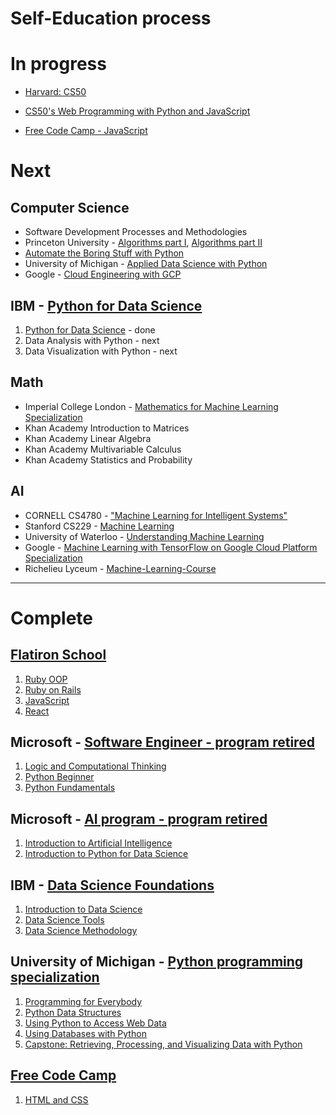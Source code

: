 # Self-Education process

# In progress

- [Harvard: CS50](https://github.com/pavel-ilin/reference/tree/master/Courses/Harvard_University/CS50)

- [CS50's Web Programming with Python and JavaScript](https://github.com/pavel-ilin/reference/tree/master/Courses/Harvard_University/CS50's%20Web%20Programming%20with%20Python%20and%20JavaScript)

- [Free Code Camp - JavaScript](https://github.com/pavel-ilin/reference/tree/master/Courses/FreeCodeCamp/JavaScript)

# Next
## Computer Science
- Software Development Processes and Methodologies
- Princeton University - [Algorithms part I](https://www.coursera.org/learn/algorithms-part1), [Algorithms part II](https://www.coursera.org/learn/algorithms-part2)
- [Automate the Boring Stuff with Python](https://automatetheboringstuff.com)
- University of Michigan - [Applied Data Science with Python](https://www.coursera.org/specializations/data-science-python)
- Google - [Cloud Engineering with GCP](https://www.coursera.org/professional-certificates/cloud-engineering-gcp)


## IBM - [Python for Data Science](https://cognitiveclass.ai/learn/data-science-with-python/)
1. [Python for Data Science](https://github.com/pavel-ilin/reference/tree/master/Courses/IBM_Data_Science/1.%20Python%20for%20Data%20Science) - done
2. Data Analysis with Python - next
3. Data Visualization with Python - next

## Math
- Imperial College London - [Mathematics for Machine Learning Specialization](https://www.coursera.org/specializations/mathematics-machine-learning)
- Khan Academy Introduction to Matrices
- Khan Academy Linear Algebra
- Khan Academy Multivariable Calculus
- Khan Academy Statistics and Probability

## AI
- CORNELL CS4780 - ["Machine Learning for Intelligent Systems"](https://www.youtube.com/playlist?list=PLl8OlHZGYOQ7bkVbuRthEsaLr7bONzbXS&fbclid=IwAR0yhW6tHiSUGqkQofOQA6JSj7FOS0bS7MP9KjEuw_RwDm4LgrJDx5xgTfs)
- Stanford CS229 - [Machine Learning](https://see.stanford.edu/Course/CS229?fbclid=IwAR2B-hB_hDtorjxlDisqiJDOy2q1VAoa3Awcb374pMG56uENzVpewWGDTOg)
- University of Waterloo - [Understanding Machine Learning](https://www.newworldai.com/understanding-machine-learning-course/?fbclid=IwAR0abMy0MxDMHUIc29mL5UJYa_c-27bv0bwQiN4bqd35ByZbACX5DeY611Q)
- Google - [Machine Learning with TensorFlow on Google Cloud Platform Specialization](https://www.coursera.org/specializations/machine-learning-tensorflow-gcp)
- Richelieu Lyceum - [Machine-Learning-Course](https://github.com/romasoletskyi/Machine-Learning-Course)

---

# Complete

## [Flatiron School](https://flatironschool.com/career-courses/coding-bootcamp)
1. [Ruby OOP](https://github.com/pavel-ilin/reference/tree/master/Courses/FlatironSchool/mode1)
2. [Ruby on Rails](https://github.com/pavel-ilin/reference/tree/master/Courses/FlatironSchool/mode2)
3. [JavaScript](https://github.com/pavel-ilin/reference/tree/master/Courses/FlatironSchool/mode3)
4. [React](https://github.com/pavel-ilin/reference/tree/master/Courses/FlatironSchool/mode4)

## Microsoft - [Software Engineer - program retired](https://academy.microsoft.com/en-us/professional-program/tracks/entry-level-software-development/)
1. [Logic and Computational Thinking](https://github.com/pavel-ilin/reference/tree/master/Courses/Microsoft/Software%20Engineer/0.%20Logic%20and%20Computational%20Thinking)
2. [Python Beginner](https://github.com/pavel-ilin/reference/tree/master/Courses/Microsoft/Software%20Engineer/1.%20Python%20Beginner)
3. [Python Fundamentals](https://github.com/pavel-ilin/reference/tree/master/Courses/Microsoft/Software%20Engineer/2.%20Python%20Fundamentals)

## Microsoft - [AI program - program retired](https://academy.microsoft.com/en-us/professional-program/tracks/artificial-intelligence/)
1. [Introduction to Artificial Intelligence](https://github.com/pavel-ilin/reference/tree/master/Courses/Microsoft/Artificial-Intelligence/1.Introduction%20to%20Artificial%20Intelligence%20(AI))
2. [Introduction to Python for Data Science](https://github.com/pavel-ilin/reference/tree/master/Courses/Microsoft/Artificial-Intelligence/2.Introduction%20to%20Python%20for%20Data%20Science)

## IBM - [Data Science Foundations](https://github.com/pavel-ilin/education/tree/master/IBM%20Data%20Science)
1. [Introduction to Data Science](https://courses.cognitiveclass.ai/certificates/user/1032905/course/course-v1:BigDataUniversity+DS0101EN+2016)
2. [Data Science Tools](https://courses.cognitiveclass.ai/certificates/user/1032905/course/course-v1:CognitiveClass+DS0105EN+v2)
3. [Data Science Methodology](https://courses.cognitiveclass.ai/certificates/user/1032905/course/course-v1:CognitiveClass+DS0103EN+v3)

## University of Michigan - [Python programming specialization](https://www.coursera.org/specializations/python)
1. [Programming for Everybody](https://github.com/pavel-ilin/tree/master/Courses/University%20of%20Michigan/Python/1.%20Programming%20for%20Everybody)
2. [Python Data Structures](https://github.com/pavel-ilin/tree/master/Courses/University%20of%20Michigan/Python/2.%20Python%20Data%20Structures)
3. [Using Python to Access Web Data](https://github.com/pavel-ilin/tree/master/Courses/University%20of%20Michigan/Python/3.%20Using%20Python%20to%20Access%20Web%20Data)
4. [Using Databases with Python](https://github.com/pavel-ilin/tree/master/Courses/University%20of%20Michigan/Python/4.%20Using%20Databases%20with%20Python)
5. [Capstone: Retrieving, Processing, and Visualizing Data with Python](https://github.com/pavel-ilin/tree/master/Courses/University%20of%20Michigan/Python/5.%20Capstone%20Retrieving%2C%20Processing%2C%20and%20Visualizing%20Data%20with%20Python)

## [Free Code Camp](https://www.freecodecamp.org)
1. [HTML and CSS](https://github.com/pavel-ilin/pavel-ilin/tree/master/Courses/FreeCodeCamp/HTML_CSS)
